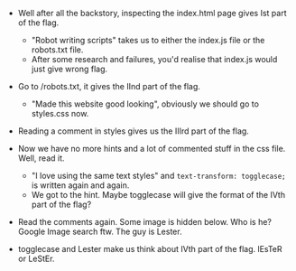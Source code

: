 - Well after all the backstory, inspecting the index.html page gives Ist part of the flag.
   - "Robot writing scripts" takes us to either the index.js file or the robots.txt file.
   - After some research and failures, you'd realise that index.js would just give wrong flag.

- Go to /robots.txt, it gives the IInd part of the flag.
  - "Made this website good looking", obviously we should go to styles.css now.

- Reading a comment in styles gives us the IIIrd part of the flag.

- Now we have no more hints and a lot of commented stuff in the css file. Well, read it.
  - "I love using the same text styles" and  ```text-transform: togglecase; ``` is written again and again.
  - We got to the hint. Maybe togglecase will give the format of the IVth part of the flag?

- Read the comments again. Some image is hidden below. Who is he? Google Image search ftw. The guy is Lester.
- togglecase and Lester make us think about IVth part of the flag. lEsTeR or LeStEr.

